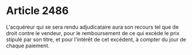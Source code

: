# Article 2486

L'acquéreur qui se sera rendu adjudicataire aura son recours tel que de droit contre le vendeur, pour le remboursement de ce qui excède le prix stipulé par son titre, et pour l'intérêt de cet excédent, à compter du jour de chaque paiement.